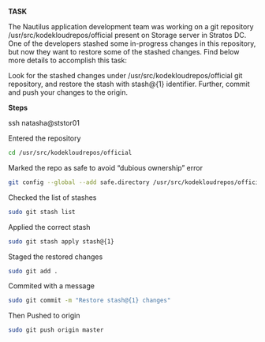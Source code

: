 **TASK**

The Nautilus application development team was working on a git repository /usr/src/kodekloudrepos/official present on Storage server in Stratos DC. One of the developers stashed some in-progress changes in this repository, but now they want to restore some of the stashed changes. Find below more details to accomplish this task:

Look for the stashed changes under /usr/src/kodekloudrepos/official git repository, and restore the stash with stash@{1} identifier. Further, commit and push your changes to the origin.


**Steps**

ssh natasha@ststor01

Entered the repository

```bash
cd /usr/src/kodekloudrepos/official
```

Marked the repo as safe to avoid “dubious ownership” error

```bash
git config --global --add safe.directory /usr/src/kodekloudrepos/official
```

Checked the list of stashes

```bash
sudo git stash list
```

Applied the correct stash

```bash
sudo git stash apply stash@{1}
```

Staged the restored changes

```bash
sudo git add .
```

Commited with a message

```bash
sudo git commit -m "Restore stash@{1} changes"
```

Then Pushed to origin

```bash
sudo git push origin master
```

